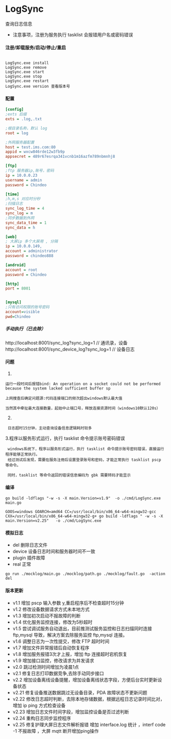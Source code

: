 # LogSync

查询日志信息
- 注意事项，注册为服务执行 tasklist 会报错用户名或密码错误
#### 注册/卸载服务/启动/停止/重启

```shell script

LogSync.exe install 
LogSync.exe remove 
LogSync.exe start
LogSync.exe stop
LogSync.exe restart
LogSync.exe version 查看版本号

```

#### 配置

```ini
[config]
;exts 后缀
exts = .log,.txt

;根目录名称，默认 log
root = log

;外网服务器配置
host = test.ims.com:80
appid = wxcw846rde12w3fb9p
appsecret = 489r67esrqa341vcnb1m16azfm789nbmnhj8

[ftp]
;ftp 服务器ip,账号，密码
ip = 10.0.0.23
username = admin
password = Chindeo

[time]
;h,m,s 对应时分秒
;扫描日志
sync_log_time = 4
sync_log = m
;同步数据到外网
sync_data_time = 1
sync_data = h

[web]
; 大屏ip 多个大屏用 , 分隔
ip = 10.0.0.149,
account = administrator
password = chindeo888

[android]
account = root
password = Chindeo

[http]
port = 8001


[mysql]
;只有访问权限的账号密码
account=visible
pwd=Chindeo
```

##### 手动执行（已去除）

http://localhost:8001/sync_log?sync_log=1 // 通讯录，设备
http://localhost:8001/sync_device_log?sync_log=1 // 设备日志

#### 问题

1.

```text
运行一段时间后报错bind: An operation on a socket could not be performed because the system lacked sufficient buffer sp

上网搜查后确定问题源:代码连接端口的频次超出windows默认最大值

当然其中牵扯最大连接数量，起始中止端口号，释放连接资源时间（windows10默认120s）
```

2.

```text
 日志超时15分钟，主动查询设备信息逻辑耗时较多
```

3.程序以服务形式运行，执行 tasklist 命令提示账号密码错误

```text
 windows系统下，程序以服务形式运行，执行 tasklist 命令提示账号密码错误，直接运行程序能够正常执行。
 经过测试后发现，需要在服务注冊后设置登录账号和密码，才能正常执行 tasklist pscp 等命令。

 同时，tasklist 等命令返回的错误信息编码为 gbk 需要转码才能显示
```

#### 编译

```shell script
go build -ldflags "-w -s -X main.Version=v1.9"  -o ./cmd/LogSync.exe main.go

GOOS=windows GOARCH=amd64 CC=/usr/local/bin/x86_64-w64-mingw32-gcc CXX=/usr/local/bin/x86_64-w64-mingw32-g+ go build -ldflags " -w -s -X main.Version=v2.25"   -o ./cmd/LogSync.exe
```

#### 模拟日志
- del  删除日志文件
- device 设备日志时间和服务器时间不一致
- plugin 插件故障
- real 正常

```shell script
go run ./mocklog/main.go ./mocklog/path.go ./mocklog/fault.go  -action del
```

#### 版本更新

- v1.1 增加 pscp 输入参数 y,重启程序后不检查超时15分钟
- v1.2 修改设备数据请求方式未本地方式
- v1.3 增加初次启动不报故障的判断
- v1.4 优化服务监控连接，修改为5秒超时
- v1.5 尝试调试服务自动退出，目前推测试服务监控和日志扫描同时连接 ftp,mysql 导致，解决方案去除服务监控 ftp,mysql 连接。
- v1.6 调整日志为一次性提交，修改 FTP 超时时间
- v1.7 增加文件异常报错后自动恢复程序
- v1.8 增加服务报错3次才上报，增加 ftp 连接超时宕机恢复
- v1.9 增加接口监控，修改请求为并发请求
- v2.0 跳过检测时间增加为凌晨1点
- v2.1 修复日志打印数据竞争,去除手动同步接口
- v2.2 增加设备离线设备提醒，增加设备离线状态字段，方便后台实时更新设备状态
- v2.21 修复设备推送数据跳过无设备目录，PDA 故障状态不更新问题
- v2.22 修改日志超时判断，去除本地存储数据，根据远程日志记录时间比对，增加 ip ping 方式检查设备
- v2.23 增加日志文件时间字段，增加监控设备是否过滤判断
- v2.24 重构日志同步监控程序
- v2.25 修复护理大屏日志文件解析报错 增加 interface.log 统计  ，interf code -1 不报故障 ，大屏 mqtt 断开增加ping操作


